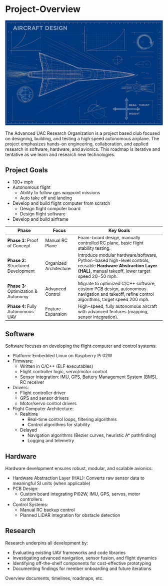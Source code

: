 # Project-Overview

![Decorative blueprint of airplane design](/assets/blueprint_background.png)

The Advanced UAC Research Organization is a project based club focused on designing, building, and testing a high speed autonomous airplane. The project emphasizes hands-on engineering, collaboration, and applied research in software, hardware, and avionics. This roadmap is iterative and tentative as we learn and research new technologies.


## Project Goals
- 100+ mph
- Autonomous flight
	- Ability to follow gps waypoint missions
	- Auto take off and landing
- Develop and build flight computer from scratch
	- Design flight computer board
	- Design flight software
- Develop and build airframe


| Phase                                | Focus                  | Key Goals                                                                                                                                                       |
| ------------------------------------ | ---------------------- | --------------------------------------------------------------------------------------------------------------------------------------------------------------- |
| **Phase 1:** Proof of Concept        | Manual RC Plane        | Foam-board design, manually controlled RC plane, basic flight stability testing.
| **Phase 2:** Structured Development  | Organized Architecture | Introduce modular hardware/software, Python-based high-level controls, reusable **Hardware Abstraction Layer (HAL)**, manual takeoff, lower target speed 20-50 mph. |
| **Phase 3:** Optimization & Autonomy | Advanced Control       | Migrate to optimized C/C++ software, custom PCB design, autonomous navigation and takeoff, refine control algorithms, target speed 200 mph.                     |
| **Phase 4:** Fully Autonomous UAV    | Feature Expansion      | High-speed, fully autonomous aircraft with advanced features (mapping, sensor integration).                                                                     |

## Software 
Software focuses on developing the flight computer and control systems:
* Platform: Embedded Linux on Raspberry Pi 02W
* Firmware:
    * Written in C/C++ (ELF executables)
    * Flight controller logic, servo/motor control
    * Sensor integration: IMU, GPS, Battery Management System (BMS), RC receiver
* Drivers:
  * Flight controller driver
  * GPS and sensor drivers
  * Motor/servo control drivers
* Flight Computer Architecture:
  * Realtime
    * Real-time control loops, filtering algorithms
    * Control algorithms for stability
  * Delayed
    * Navigation algorithms (Bezier curves, heuristic A* pathfinding)
    * Logging and telemetry

## Hardware
Hardware development ensures robust, modular, and scalable avionics:
* Hardware Abstraction Layer (HAL): Converts raw sensor data to meaningful SI units (when applicable)
* PCB Design:
  * Custom board integrating Pi02W, IMU, GPS, servos, motor controllers
* Control Systems:
  * Manual RC backup control
  * Planned LiDAR integration for obstacle detection

## Research
Research underpins all development by:
* Evaluating existing UAV frameworks and code libraries
* Investigating advanced navigation, sensor fusion, and flight dynamics
* Identifying off-the-shelf components for cost-effective prototyping
* Documenting findings for member onboarding and future iterations

Overview documents, timelines, roadmaps, etc.
